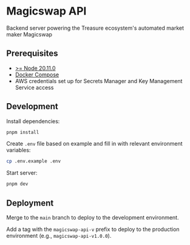 # Magicswap API

Backend server powering the Treasure ecosystem's automated market maker Magicswap

## Prerequisites

- [>= Node 20.11.0](https://nodejs.org/en)
- [Docker Compose](https://docs.docker.com/compose/install/)
- AWS credentials set up for Secrets Manager and Key Management Service access

## Development

Install dependencies:

```bash
pnpm install
```

Create `.env` file based on example and fill in with relevant environment variables:

```bash
cp .env.example .env
```

Start server:

```bash
pnpm dev
```

## Deployment

Merge to the `main` branch to deploy to the development environment.

Add a tag with the `magicswap-api-v` prefix to deploy to the production environment (e.g., `magicswap-api-v1.0.0`).
